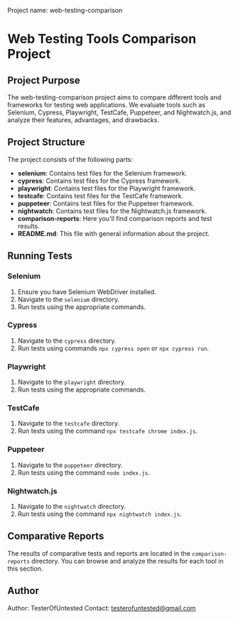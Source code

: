 Project name: web-testing-comparison

# Web Testing Tools Comparison Project

## Project Purpose
The web-testing-comparison project aims to compare different tools and frameworks for testing web applications. We evaluate tools such as Selenium, Cypress, Playwright, TestCafe, Puppeteer, and Nightwatch.js, and analyze their features, advantages, and drawbacks.

## Project Structure
The project consists of the following parts:
- **selenium**: Contains test files for the Selenium framework.
- **cypress**: Contains test files for the Cypress framework.
- **playwright**: Contains test files for the Playwright framework.
- **testcafe**: Contains test files for the TestCafe framework.
- **puppeteer**: Contains test files for the Puppeteer framework.
- **nightwatch**: Contains test files for the Nightwatch.js framework.
- **comparison-reports**: Here you'll find comparison reports and test results.
- **README.md**: This file with general information about the project.

## Running Tests

### Selenium
1. Ensure you have Selenium WebDriver installed.
2. Navigate to the `selenium` directory.
3. Run tests using the appropriate commands.

### Cypress
1. Navigate to the `cypress` directory.
2. Run tests using commands `npx cypress open` or `npx cypress run`.

### Playwright
1. Navigate to the `playwright` directory.
2. Run tests using the appropriate commands.

### TestCafe
1. Navigate to the `testcafe` directory.
2. Run tests using the command `npx testcafe chrome index.js`.

### Puppeteer
1. Navigate to the `puppeteer` directory.
2. Run tests using the command `node index.js`.

### Nightwatch.js
1. Navigate to the `nightwatch` directory.
2. Run tests using the command `npx nightwatch index.js`.

## Comparative Reports
The results of comparative tests and reports are located in the `comparison-reports` directory. You can browse and analyze the results for each tool in this section.

## Author
Author: TesterOfUntested
Contact: testerofuntested@gmail.com
